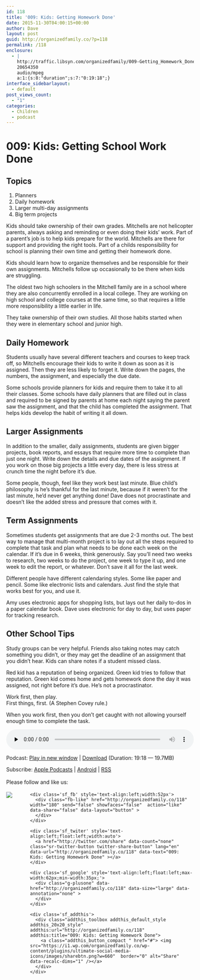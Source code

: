 ```yaml
---
id: 118
title: '009: Kids: Getting Homework Done'
date: 2015-11-30T04:00:15+00:00
author: Dave
layout: post
guid: http://organizedfamily.co/?p=118
permalink: /118
enclosure:
  - |
    http://traffic.libsyn.com/organizedfamily/009-Getting_Homework_Done.mp3
    20654350
    audio/mpeg
    a:1:{s:8:"duration";s:7:"0:19:18";}
interface_sidebarlayout:
  - default
post_views_count:
  - "1"
categories:
  - Children
  - podcast
---
```

# 009: Kids: Getting School Work Done

## Topics

  1. Planners
  2. Daily homework
  3. Larger multi-day assignments
  4. Big term projects

Kids should take ownership of their own grades. Mitchells are not helicopter parents, always asking and reminding or even doing their kids&#8217; work. Part of a parent&#8217;s job is to help kids prepare for the world. Mitchells are there for support and providing the right tools. Part of a childs responsibility for school is planning their own time and getting their homework done.

Kids should learn how to organize themselves and be responsible for their own assignments. Mitchells follow up occasionally to be there when kids are struggling.

The oldest two high schoolers in the Mitchell family are in a school where they are also concurrently enrolled in a local college. They are working on high school and college courses at the same time, so that requires a little more responsibility a little earlier in life.

They take ownership of their own studies. All those habits started when they were in elementary school and junior high.

## Daily Homework

Students usually have several different teachers and courses to keep track off, so Mitchells encourage their kids to write it down as soon as it is assigned. Then they are less likely to forget it. Write down the pages, the numbers, the assignment, and especially the due date.

Some schools provide planners for kids and require them to take it to all their classes. Some schools have daily planners that are filled out in class and required to be signed by parents at home each night saying the parent saw the assignment, and that the child has completed the assignment. That helps kids develop the habit of writing it all down.

## Larger Assignments

In addition to the smaller, daily assignments, students are given bigger projects, book reports, and essays that require more time to complete than just one night. Write down the details and due dates of the assignment. If you work on those big projects a little every day, there is less stress at crunch time the night before it&#8217;s due.

Some people, though, feel like they work best last minute. Blue child&#8217;s philosophy is he&#8217;s thankful for the last minute, because if it weren&#8217;t for the last minute, he&#8217;d never get anything done! Dave does not procrastinate and doesn&#8217;t like the added stress and pressure that comes with it.

## Term Assignments

Sometimes students get assignments that are due 2-3 months out. The best way to manage that multi-month project is to lay out all the steps required to complete that task and plan what needs to be done each week on the calendar. If it&#8217;s due in 6 weeks, think generously. Say you&#8217;ll need two weeks to research, two weeks to do the project, one week to type it up, and one week to edit the report, or whatever. Don&#8217;t save it all for the last week.

Different people have different calendaring styles. Some like paper and pencil. Some like electronic lists and calendars. Just find the style that works best for you, and use it.

Amy uses electronic apps for shopping lists, but lays out her daily to-dos in a paper calendar book. Dave uses electronic for day to day, but uses paper for tracking research.

## Other School Tips

Study groups can be very helpful. Friends also taking notes may catch something you didn&#8217;t, or they may get the deadline of an assignment that you didn&#8217;t hear. Kids can share notes if a student missed class.

Red kid has a reputation of being organized. Green kid tries to follow that reputation. Green kid comes home and gets homework done the day it was assigned, not right before it&#8217;s due. He&#8217;s not a procrastinator.

Work first, then play.  
First things, first. (A Stephen Covey rule.)

When you work first, then you don&#8217;t get caught with not allowing yourself enough time to complete the task.

<div class="powerpress_player" id="powerpress_player_5330">
  <audio class="wp-audio-shortcode" id="audio-118-10" preload="none" style="width: 100%;" controls="controls"><source type="audio/mpeg" src="http://traffic.libsyn.com/organizedfamily/009-Getting_Homework_Done.mp3?_=10" /><a href="http://traffic.libsyn.com/organizedfamily/009-Getting_Homework_Done.mp3">http://traffic.libsyn.com/organizedfamily/009-Getting_Homework_Done.mp3</a></audio>
</div>

<p class="powerpress_links powerpress_links_mp3">
  Podcast: <a href="http://traffic.libsyn.com/organizedfamily/009-Getting_Homework_Done.mp3" class="powerpress_link_pinw" target="_blank" title="Play in new window" onclick="return powerpress_pinw('http://organizedfamily.co/?powerpress_pinw=118-podcast');" rel="nofollow">Play in new window</a> | <a href="http://traffic.libsyn.com/organizedfamily/009-Getting_Homework_Done.mp3" class="powerpress_link_d" title="Download" rel="nofollow" download="009-Getting_Homework_Done.mp3">Download</a> (Duration: 19:18 &#8212; 19.7MB)
</p>

<p class="powerpress_links powerpress_subscribe_links">
  Subscribe: <a href="https://itunes.apple.com/us/podcast/organized-family/id1047979605?mt=2&ls=1#episodeGuid=http%3A%2F%2Forganizedfamily.co%2F%3Fp%3D118" class="powerpress_link_subscribe powerpress_link_subscribe_itunes" title="Subscribe on Apple Podcasts" rel="nofollow">Apple Podcasts</a> | <a href="http://subscribeonandroid.com/organizedfamily.co/feed/podcast" class="powerpress_link_subscribe powerpress_link_subscribe_android" title="Subscribe on Android" rel="nofollow">Android</a> | <a href="http://organizedfamily.co/feed/podcast" class="powerpress_link_subscribe powerpress_link_subscribe_rss" title="Subscribe via RSS" rel="nofollow">RSS</a>
</p>

<div class='sfsi_Sicons' style='width: 100%; display: inline-block; vertical-align: middle; text-align:left'>
  <div style='margin:0px 8px 0px 0px; line-height: 24px'>
    <span>Please follow and like us:</span>
  </div>
  
  <div class='sfsi_socialwpr'>
    <div class='sf_subscrbe' style='text-align:left;float:left;width:64px'>
      <a href="http://www.specificfeeds.com/widget/emailsubscribe/MTc5ODgx/OA==/" target="_blank"><img src="https://i2.wp.com/organizedfamily.co/wp-content/plugins/ultimate-social-media-icons/images/follow_subscribe.png?w=660" data-recalc-dims="1" /></a>
    </div>
    
    <div class='sf_fb' style='text-align:left;width:52px'>
      <div class="fb-like" href="http://organizedfamily.co/118" width="180" send="false" showfaces="false"  action="like" data-share="false" data-layout="button" >
      </div>
    </div>
    
    <div class='sf_twiter' style='text-align:left;float:left;width:auto'>
      <a href="http://twitter.com/share" data-count="none" class="sr-twitter-button twitter-share-button" lang="en" data-url="http://organizedfamily.co/118" data-text="009: Kids: Getting Homework Done" ></a>
    </div>
    
    <div class='sf_google' style='text-align:left;float:left;max-width:62px;min-width:35px;'>
      <div class="g-plusone" data-href="http://organizedfamily.co/118" data-size="large" data-annotation="none" >
      </div>
    </div>
    
    <div class='sf_addthis'>
      <div class="addthis_toolbox addthis_default_style addthis_20x20_style" addthis:url="http://organizedfamily.co/118" addthis:title="009: Kids: Getting Homework Done">
        <a class="addthis_button_compact " href="#"> <img src="https://i1.wp.com/organizedfamily.co/wp-content/plugins/ultimate-social-media-icons/images/sharebtn.png?w=660"  border="0" alt="Share" data-recalc-dims="1" /></a>
      </div>
    </div>
  </div>
</div>